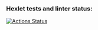### Hexlet tests and linter status:
[![Actions Status](https://github.com/Houssse/rails-project-65/actions/workflows/hexlet-check.yml/badge.svg)](https://github.com/Houssse/rails-project-65/actions)